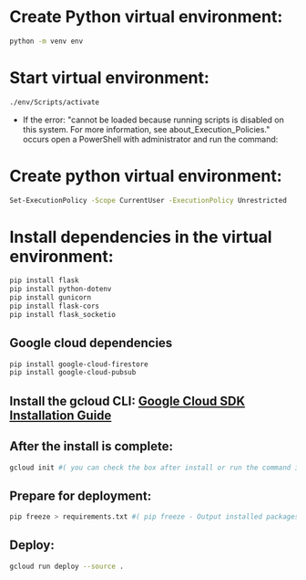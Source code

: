 # Create Python virtual environment:
```bash
python -m venv env
```

# Start virtual environment:

```bash
./env/Scripts/activate
```

* If the error: "cannot be loaded because running scripts is disabled on this system. For more information, see about_Execution_Policies." occurs open a PowerShell with administrator and run the command:

# Create python virtual environment:

```bash
Set-ExecutionPolicy -Scope CurrentUser -ExecutionPolicy Unrestricted
```

# Install dependencies in the virtual environment:

```bash
pip install flask
pip install python-dotenv
pip install gunicorn
pip install flask-cors
pip install flask_socketio
```

## Google cloud dependencies

```bash
pip install google-cloud-firestore
pip install google-cloud-pubsub
```

## Install the gcloud CLI: [Google Cloud SDK Installation Guide](https://cloud.google.com/sdk/docs/install)

## After the install is complete:

```bash
gcloud init #( you can check the box after install or run the command in a terminal ( make sure to open the terminal after the install to recognize the command))
```

## Prepare for deployment:

```bash
pip freeze > requirements.txt #( pip freeze - Output installed packages in requirements format.)
```

## Deploy:

```bash
gcloud run deploy --source .
```